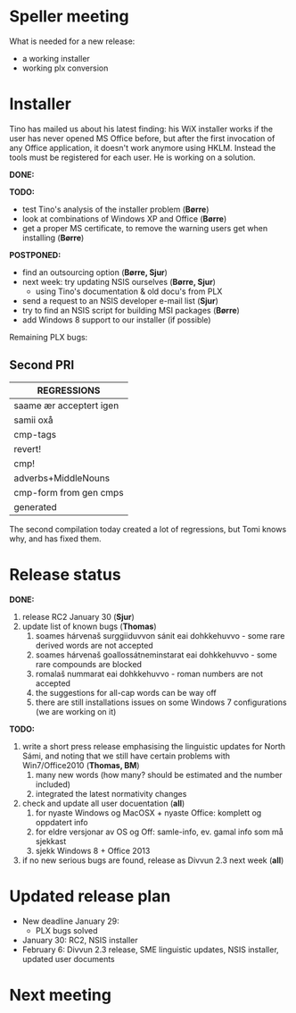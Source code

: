 # Speller meeting

What is needed for a new release:
* a working installer
* working plx conversion

# Installer

Tino has mailed us about his latest finding: his WiX installer works if the user has never opened MS Office before, but after the first invocation of any Office application, it doesn't work anymore using HKLM. Instead the tools must be registered for each user. He is working on a solution.

**DONE:**

**TODO:**
* test Tino's analysis of the installer problem (**Børre**)
* look at combinations of Windows XP and Office (**Børre**)
* get a proper MS certificate, to remove the warning users get when installing (**Børre**)

**POSTPONED:**
* find an outsourcing option (**Børre, Sjur**)
* next week: try updating NSIS ourselves (**Børre, Sjur**)
    - using Tino's documentation & old docu's from PLX
* send a request to an NSIS developer e-mail list (**Sjur**)
* try to find an NSIS script for building MSI packages (**Børre**)
* add Windows 8 support to our installer (if possible)

Remaining PLX bugs:

## Second PRI

|  REGRESSIONS
| --- 
|  saame ær acceptert igen | 658
|  samii oxå               | 1544
|  cmp-tags                | guovttis is marked CmpN/None      | 1586
|  revert!                 | Sámi% radio                       | 1587 | FIXED
|  cmp!                    | samuRaja                          | 1588 | FIXED
|  adverbs+MiddleNouns     | doppebeal accepted and suggested  | 1590
|  cmp-form from gen cmps  | goahtesoahke-, davvioarje-  etc are not recognized, beacause the cmps are
generated | 1599 | FIXED

The second compilation today created a lot of regressions, but Tomi knows why, and has fixed them.

# Release status

**DONE:**
1. release RC2 January 30 (**Sjur**)
1. update list of known bugs (**Thomas**)
    1. soames hárvenaš surggiiduvvon sánit eai dohkkehuvvo - some rare derived words are not accepted
    1. soames hárvenaš goallossátneminstarat eai dohkkehuvvo - some rare compounds are blocked
    1. romalaš nummarat eai dohkkehuvvo - roman numbers are not accepted
    1. the suggestions for all-cap words can be way off
    1. there are still installations issues on some Windows 7 configurations (we are working on it)

**TODO:**
1. write a short press release emphasising the linguistic updates for North Sámi,
   and noting that we still have certain problems with Win7/Office2010 (**Thomas, BM**)
    1. many new words (how many? should be estimated and the number included)
    1. integrated the latest normativity changes
1. check and update all user docuentation (**all**)
    1. for nyaste Windows og MacOSX + nyaste Office: komplett og oppdatert info
    1. for eldre versjonar av OS og Off: samle-info, ev. gamal info som må sjekkast
    1. sjekk Windows 8 + Office 2013
1. if no new serious bugs are found, release as Divvun 2.3 next week (**all**)

# Updated release plan

* New deadline January 29:
    - PLX bugs solved
* January 30: RC2, NSIS installer
* February 6: Divvun 2.3 release, SME linguistic updates, NSIS installer, updated user documents

# Next meeting
